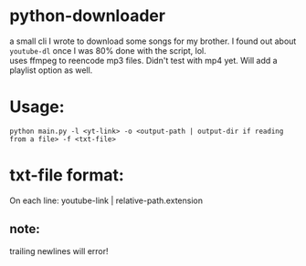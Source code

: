 # python-downloader
a small cli I wrote to download some songs for my brother. I found out about `youtube-dl` once I was 80% done with the script, lol.  
uses ffmpeg to reencode mp3 files. Didn't test with mp4 yet. Will add a playlist option as well.
# Usage: 
`python main.py -l <yt-link> -o <output-path | output-dir if reading from a file> -f <txt-file>`

# txt-file format:
On each line:
youtube-link | relative-path.extension 

## note:
trailing newlines will error!

